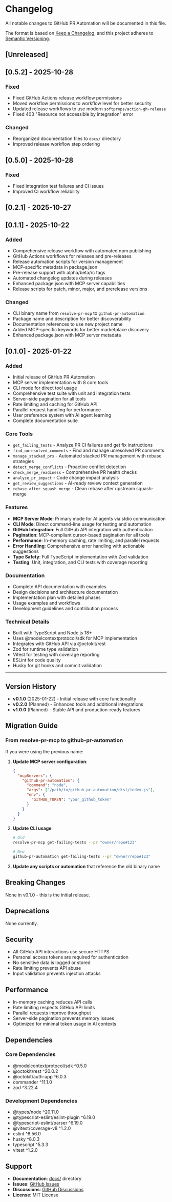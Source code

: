 # Changelog

All notable changes to GitHub PR Automation will be documented in this file.

The format is based on [Keep a Changelog](https://keepachangelog.com/en/1.0.0/),
and this project adheres to [Semantic Versioning](https://semver.org/spec/v2.0.0.html).

## [Unreleased]

## [0.5.2] - 2025-10-28

### Fixed

- Fixed GitHub Actions release workflow permissions
- Moved workflow permissions to workflow level for better security
- Updated release workflows to use modern `softprops/action-gh-release`
- Fixed 403 "Resource not accessible by integration" error

### Changed

- Reorganized documentation files to `docs/` directory
- Improved release workflow step ordering

## [0.5.0] - 2025-10-28

### Fixed

- Fixed integration test failures and CI issues
- Improved CI workflow reliability

## [0.2.1] - 2025-10-27

## [0.1.1] - 2025-10-22

### Added

- Comprehensive release workflow with automated npm publishing
- GitHub Actions workflows for releases and pre-releases
- Release automation scripts for version management
- MCP-specific metadata in package.json
- Pre-release support with alpha/beta/rc tags
- Automated changelog updates during releases
- Enhanced package.json with MCP server capabilities
- Release scripts for patch, minor, major, and prerelease versions

### Changed

- CLI binary name from `resolve-pr-mcp` to `github-pr-automation`
- Package name and description for better discoverability
- Documentation references to use new project name
- Added MCP-specific keywords for better marketplace discovery
- Enhanced package.json with MCP server metadata

## [0.1.0] - 2025-01-22

### Added

- Initial release of GitHub PR Automation
- MCP server implementation with 8 core tools
- CLI mode for direct tool usage
- Comprehensive test suite with unit and integration tests
- Server-side pagination for all tools
- Rate limiting and caching for GitHub API
- Parallel request handling for performance
- User preference system with AI agent learning
- Complete documentation suite

### Core Tools

- `get_failing_tests` - Analyze PR CI failures and get fix instructions
- `find_unresolved_comments` - Find and manage unresolved PR comments
- `manage_stacked_prs` - Automated stacked PR management with rebase strategies
- `detect_merge_conflicts` - Proactive conflict detection
- `check_merge_readiness` - Comprehensive PR health checks
- `analyze_pr_impact` - Code change impact analysis
- `get_review_suggestions` - AI-ready review context generation
- `rebase_after_squash_merge` - Clean rebase after upstream squash-merge

### Features

- **MCP Server Mode**: Primary mode for AI agents via stdio communication
- **CLI Mode**: Direct command-line usage for testing and automation
- **GitHub Integration**: Full GitHub API integration with authentication
- **Pagination**: MCP-compliant cursor-based pagination for all tools
- **Performance**: In-memory caching, rate limiting, and parallel requests
- **Error Handling**: Comprehensive error handling with actionable suggestions
- **Type Safety**: Full TypeScript implementation with Zod validation
- **Testing**: Unit, integration, and CLI tests with coverage reporting

### Documentation

- Complete API documentation with examples
- Design decisions and architecture documentation
- Implementation plan with detailed phases
- Usage examples and workflows
- Development guidelines and contribution process

### Technical Details

- Built with TypeScript and Node.js 18+
- Uses @modelcontextprotocol/sdk for MCP implementation
- Integrates with GitHub API via @octokit/rest
- Zod for runtime type validation
- Vitest for testing with coverage reporting
- ESLint for code quality
- Husky for git hooks and commit validation

---

## Version History

- **v0.1.0** (2025-01-22) - Initial release with core functionality
- **v0.2.0** (Planned) - Enhanced tools and additional integrations
- **v1.0.0** (Planned) - Stable API and production-ready features

## Migration Guide

### From resolve-pr-mcp to github-pr-automation

If you were using the previous name:

1. **Update MCP server configuration**:

   ```json
   {
     "mcpServers": {
       "github-pr-automation": {
         "command": "node",
         "args": ["/path/to/github-pr-automation/dist/index.js"],
         "env": {
           "GITHUB_TOKEN": "your_github_token"
         }
       }
     }
   }
   ```

2. **Update CLI usage**:

   ```bash
   # Old
   resolve-pr-mcp get-failing-tests --pr "owner/repo#123"
   
   # New
   github-pr-automation get-failing-tests --pr "owner/repo#123"
   ```

3. **Update any scripts or automation** that reference the old binary name

## Breaking Changes

None in v0.1.0 - this is the initial release.

## Deprecations

None currently.

## Security

- All GitHub API interactions use secure HTTPS
- Personal access tokens are required for authentication
- No sensitive data is logged or stored
- Rate limiting prevents API abuse
- Input validation prevents injection attacks

## Performance

- In-memory caching reduces API calls
- Rate limiting respects GitHub API limits
- Parallel requests improve throughput
- Server-side pagination prevents memory issues
- Optimized for minimal token usage in AI contexts

## Dependencies

### Core Dependencies

- @modelcontextprotocol/sdk ^0.5.0
- @octokit/rest ^20.0.2
- @octokit/auth-app ^6.0.3
- commander ^11.1.0
- zod ^3.22.4

### Development Dependencies

- @types/node ^20.11.0
- @typescript-eslint/eslint-plugin ^6.19.0
- @typescript-eslint/parser ^6.19.0
- @vitest/coverage-v8 ^1.2.0
- eslint ^8.56.0
- husky ^8.0.3
- typescript ^5.3.3
- vitest ^1.2.0

## Support

- **Documentation**: [docs/](./docs/) directory
- **Issues**: [GitHub Issues](https://github.com/jmalicki/github-pr-automation/issues)
- **Discussions**: [GitHub Discussions](https://github.com/jmalicki/github-pr-automation/discussions)
- **License**: MIT License
